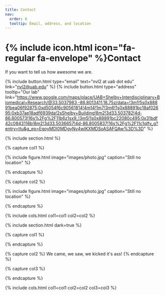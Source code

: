 ```yaml
---
title: Contact
nav:
  order: 6
  tooltip: Email, address, and location
---
```


# {% include icon.html icon="fa-regular fa-envelope" %}Contact

If you want to tell us how awesome we are.

{%
  include button.html
  type="email"
  text="nvl2 at uab dot edu"
  link="nvl2@uab.edu"
%}
{%
  include button.html
  type="address"
  tooltip="Our lab"
  link="https://www.google.com/maps/place/UAB+Shelby+Interdisciplinary+Biomedical+Research/@33.5037983,-86.8013411,18.75z/data=!3m1!5s0x88891bea06f92875:0xd5054f6c90561814!4m14!1m7!3m6!1s0x88891bc18af02695:0xb37ae18adf6939da!2sShelby+Building!8m2!3d33.503782!4d-86.800573!16s%2Fg%2F11b6z1sx9_!3m5!1s0x88891bc22080c495:0x31bdf42c0843116b!8m2!3d33.5036657!4d-86.8005837!16s%2Fg%2F11c1qlfv_g?entry=ttu&g_ep=EgoyMDI0MDgyNy4wIKXMDSoASAFQAw%3D%3D"
%}

{% include section.html %}

{% capture col1 %}

{%
  include figure.html
  image="images/photo.jpg"
  caption="Still no location"
%}

{% endcapture %}

{% capture col2 %}

{%
  include figure.html
  image="images/photo.jpg"
  caption="Still no location"
%}

{% endcapture %}

{% include cols.html col1=col1 col2=col2 %}

{% include section.html dark=true %}

{% capture col1 %}

{% endcapture %}

{% capture col2 %}
We came, we saw, we kicked it's ass!
{% endcapture %}

{% capture col3 %}

{% endcapture %}

{% include cols.html col1=col1 col2=col2 col3=col3 %}

